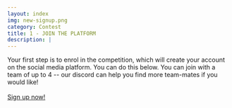 ```yaml
---
layout: index
img: new-signup.png
category: Contest
title: 1 - JOIN THE PLATFORM
description: |
---
```

  Your first step is to enrol in the competition, which will create your account on the social media platform. You can do this below. You can join with a team of up to 4 -- our discord can help you find more team-mates if you would like!
  <br /><br />
  <a class="btn btn-primary" href="https://discord.gg/mRqGMD7DHQ" role="button">Sign up now!</a>